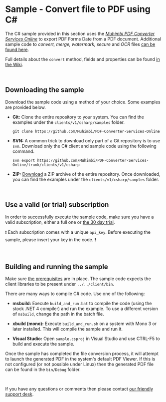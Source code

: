 # Sample - Convert file to PDF using C#

The C# sample provided in this section uses the [*Muhimbi PDF Converter Services Online*](https://github.com/Muhimbi/PDF-Converter-Services-Online) to export PDF Forms Date from a PDF document.
Additional sample code to *convert, merge, watermark, secure* and *OCR* files [can be found here](../).

Full details about the `convert` method, fields and properties can be found [in the Wiki](https://github.com/Muhimbi/PDF-Converter-Services-Online/wiki/API:-convert).

<br>

## Downloading the sample

Download the sample code using a method of your choice. Some examples are provided below.

- **Git:** Clone the entire repository to your system. You can find the examples under the `clients/v1/csharp/samples` folder.<br>
   
     `git clone https://github.com/Muhimbi/PDF-Converter-Services-Online`

- **SVN:** A common trick to download only part of a Git repository  is to use `svn`. Download only the C# client and sample code using the following command.<br>

     `svn export https://github.com/Muhimbi/PDF-Converter-Services-Online/trunk/clients/v1/csharp`

- **ZIP:** [Download](https://github.com/Muhimbi/PDF-Converter-Services-Online/zipball/master/) a ZIP archive of the entire repository. Once downloaded, you can find the examples under the `clients/v1/csharp/samples` folder.

<br>

## Use a valid (or trial) subscription

In order to successfully execute the sample code, make sure you have a valid subscription, either a full one or [the 30 day trial](https://support.muhimbi.com/hc/en-us/articles/115002816048-Getting-started-with-the-PDF-Converter-Services-Online).

:exclamation: Each subscription comes with a unique `api_key`. Before executing the sample, please insert your key in the code. :exclamation:


<br>

## Building and running the sample

Make sure [the prerequisites](https://github.com/Muhimbi/PDF-Converter-Services-Online/tree/master/clients/v1/csharp#prerequisites) are in place. The sample code expects the client libraries to be present under `../../client/bin`.

There are many ways to compile C# code. Use one of the following:

- **msbuild:** Execute `build_and_run.bat` to compile the code (using the stock .NET 4 compiler) and run the example. To use a different version of `msbuild`, change the path in the batch file.

- **xbuild (mono):** Execute `build_and_run.sh` on a system with Mono 3 or later installed. This will compile the sample and run it.

- **Visual Studio:** Open `sample.csproj` in Visual Studio and use CTRL-F5 to build and execute the sample.

Once the sample has completed the file conversion process, it will attempt to launch the generated PDF in the system's default PDF Viewer. If this is not configured (or not possible under Linux) then the generated PDF file can be found in the `bin/Debug` folder.

<br>

If you have any questions or comments then please contact [our friendly support desk](http://www.muhimbi-online.com/contact).
